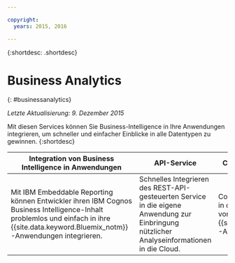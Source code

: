 ```yaml
---

copyright:
  years: 2015, 2016

---
```



{:shortdesc: .shortdesc} 

# Business Analytics
{: #businessanalytics}

*Letzte Aktualisierung: 9. Dezember 2015*

Mit diesen Services können Sie Business-Intelligence in Ihre Anwendungen integrieren, um schneller und einfacher Einblicke in alle Datentypen zu gewinnen.
{:shortdesc}


Integration von Business Intelligence in Anwendungen | API-Service | Cloudbasierte Cognos BI-Inhalte
--- | --- | ---
Mit IBM Embeddable Reporting können Entwickler ihren IBM Cognos Business Intelligence-Inhalt problemlos und einfach in ihre {{site.data.keyword.Bluemix_notm}}-Anwendungen integrieren. | Schnelles Integrieren des REST-API-gesteuerten Service in die eigene Anwendung zur Einbringung nützlicher Analyseinformationen in die Cloud. | Cognos Business Intelligence-Inhalt in die Cloud durch Hervorbringen vorhandener BI-Assets in eine {{site.data.keyword.Bluemix_notm}}-Anwendung integrieren.
